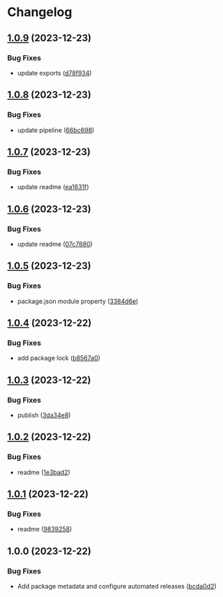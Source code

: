 # Changelog

## [1.0.9](https://github.com/pavophilip/react-shader-fiber/compare/renderer-v1.0.8...renderer-v1.0.9) (2023-12-23)


### Bug Fixes

* update exports ([d78f934](https://github.com/pavophilip/react-shader-fiber/commit/d78f934071e1d4d96735db3184e4f5e236653677))

## [1.0.8](https://github.com/pavophilip/react-shader-fiber/compare/renderer-v1.0.7...renderer-v1.0.8) (2023-12-23)


### Bug Fixes

* update pipeline ([66bc698](https://github.com/pavophilip/react-shader-fiber/commit/66bc698034e02b20bdc430359ed7d59ecef443bf))

## [1.0.7](https://github.com/pavophilip/react-shader-fiber/compare/renderer-v1.0.6...renderer-v1.0.7) (2023-12-23)


### Bug Fixes

* update readme ([ea1631f](https://github.com/pavophilip/react-shader-fiber/commit/ea1631f3850ae8afbbd965b402a5ff27af7656f1))

## [1.0.6](https://github.com/pavophilip/react-shader-fiber/compare/renderer-v1.0.5...renderer-v1.0.6) (2023-12-23)


### Bug Fixes

* update readme ([07c7880](https://github.com/pavophilip/react-shader-fiber/commit/07c7880508ca8e77dfe8a0c4e6d86f9fc92c4381))

## [1.0.5](https://github.com/pavophilip/react-shader-fiber/compare/renderer-v1.0.4...renderer-v1.0.5) (2023-12-23)


### Bug Fixes

* package.json module property ([3384d6e](https://github.com/pavophilip/react-shader-fiber/commit/3384d6e8c47fb073be8df8c1d16961acfebccc77))

## [1.0.4](https://github.com/pavophilip/react-shader-fiber/compare/renderer-v1.0.3...renderer-v1.0.4) (2023-12-22)


### Bug Fixes

* add package lock ([b8567a0](https://github.com/pavophilip/react-shader-fiber/commit/b8567a02b215c895ba68a7b9641359045da05062))

## [1.0.3](https://github.com/pavophilip/react-shader-fiber/compare/renderer-v1.0.2...renderer-v1.0.3) (2023-12-22)


### Bug Fixes

* publish ([3da34e8](https://github.com/pavophilip/react-shader-fiber/commit/3da34e8ca065c04631ff49b19287818a8c109336))

## [1.0.2](https://github.com/pavophilip/react-shader-fiber/compare/renderer-v1.0.1...renderer-v1.0.2) (2023-12-22)


### Bug Fixes

* readme ([1e3bad2](https://github.com/pavophilip/react-shader-fiber/commit/1e3bad2e9d5da579550c4e36c5e0b57b8d121299))

## [1.0.1](https://github.com/pavophilip/react-shader-fiber/compare/renderer-v1.0.0...renderer-v1.0.1) (2023-12-22)


### Bug Fixes

* readme ([9839258](https://github.com/pavophilip/react-shader-fiber/commit/98392587a581870cc132560a1b956d44d53102ff))

## 1.0.0 (2023-12-22)


### Bug Fixes

* Add package metadata and configure automated releases ([bcda0d2](https://github.com/pavophilip/react-shader-fiber/commit/bcda0d2dfbfc19a76cc922481be39b0c40234fb9))

